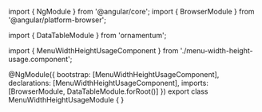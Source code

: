 import { NgModule } from '@angular/core';
import { BrowserModule } from '@angular/platform-browser';
  
import { DataTableModule } from 'ornamentum';
  
import { MenuWidthHeightUsageComponent } from './menu-width-height-usage.component';

@NgModule({
 bootstrap: [MenuWidthHeightUsageComponent],
 declarations: [MenuWidthHeightUsageComponent],
 imports: [BrowserModule, DataTableModule.forRoot()]
})
export class MenuWidthHeightUsageModule {
}
